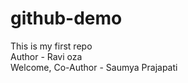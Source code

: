# github-demo
This is my first repo
<br>
Author - Ravi oza
</br>
Welcome, Co-Author - Saumya Prajapati